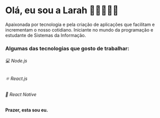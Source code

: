 # Olá, eu sou a Larah ✌🏼👩🏻‍💻

Apaixonada por tecnologia e pela criação de aplicações que facilitam e incrementam o nosso cotidiano. Iniciante no mundo da programação e estudante de Sistemas da Informação. 

<h3> Algumas das tecnologias que gosto de trabalhar: </h3>

###### 💻 Node.js
###### ⚛️ React.js
###### :iphone: React Native

<strong> Prazer, esta sou eu. </strong> 
